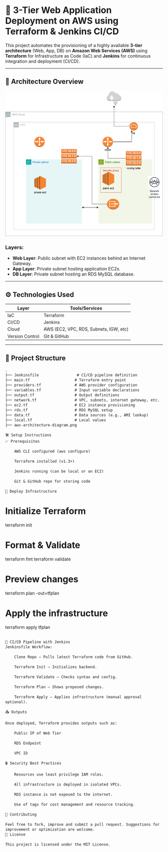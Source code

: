 # 🚀 3-Tier Web Application Deployment on AWS using Terraform & Jenkins CI/CD

This project automates the provisioning of a highly available **3-tier architecture** (Web, App, DB) on **Amazon Web Services (AWS)** using **Terraform** for Infrastructure as Code (IaC) and **Jenkins** for continuous integration and deployment (CI/CD).

---

## 📌 Architecture Overview

![AWS Architecture Diagram](./aws-architecture-diagram.png)

### Layers:
- **Web Layer**: Public subnet with EC2 instances behind an Internet Gateway.
- **App Layer**: Private subnet hosting application EC2s.
- **DB Layer**: Private subnet hosting an RDS MySQL database.

---

## ⚙️ Technologies Used

| Layer         | Tools/Services                         |
|---------------|----------------------------------------|
| IaC           | Terraform                              |
| CI/CD         | Jenkins                                |
| Cloud         | AWS (EC2, VPC, RDS, Subnets, IGW, etc) |
| Version Control | Git & GitHub                         |

---

## 📁 Project Structure

```text
.
├── Jenkinsfile                 # CI/CD pipeline definition
├── main.tf                    # Terraform entry point
├── providers.tf               # AWS provider configuration
├── variables.tf               # Input variable declarations
├── output.tf                  # Output definitions
├── network.tf                 # VPC, subnets, internet gateway, etc.
├── ec2.tf                     # EC2 instance provisioning
├── rds.tf                     # RDS MySQL setup
├── data.tf                    # Data sources (e.g., AMI lookup)
├── local.tf                   # Local values
├── aws-architecture-diagram.png

🛠️ Setup Instructions
✅ Prerequisites

    AWS CLI configured (aws configure)

    Terraform installed (v1.3+)

    Jenkins running (can be local or on EC2)

    Git & GitHub repo for storing code

🚀 Deploy Infrastructure
```
# Initialize Terraform
terraform init

# Format & Validate
terraform fmt
terraform validate

# Preview changes
terraform plan -out=tfplan

# Apply the infrastructure
terraform apply tfplan
```

🔄 CI/CD Pipeline with Jenkins
Jenkinsfile Workflow:

    Clone Repo – Pulls latest Terraform code from GitHub.

    Terraform Init – Initializes backend.

    Terraform Validate – Checks syntax and config.

    Terraform Plan – Shows proposed changes.

    Terraform Apply – Applies infrastructure (manual approval optional).

📤 Outputs

Once deployed, Terraform provides outputs such as:

    Public IP of Web Tier

    RDS Endpoint

    VPC ID

🔒 Security Best Practices

    Resources use least privilege IAM roles.

    All infrastructure is deployed in isolated VPCs.

    RDS instance is not exposed to the internet.

    Use of tags for cost management and resource tracking.

🙌 Contributing

Feel free to fork, improve and submit a pull request. Suggestions for improvement or optimization are welcome.
📄 License

This project is licensed under the MIT License.


